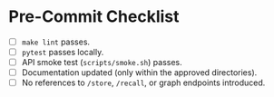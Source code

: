 # Pre-Commit Checklist

- [ ] `make lint` passes.
- [ ] `pytest` passes locally.
- [ ] API smoke test (`scripts/smoke.sh`) passes.
- [ ] Documentation updated (only within the approved directories).
- [ ] No references to `/store`, `/recall`, or graph endpoints introduced.
